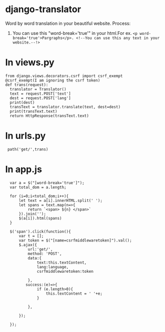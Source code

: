 # django-translator
Word by word translation in your beautiful website.
Process:
  1. You can use this "word-break='true'" in your html.For ex.
  ```<p word-break='true'>Pargraphs</p>. <!--You can use this any text in your website.--!>```
  # In views.py
  ```
  from django.views.decorators.csrf import csrf_exempt 
  @csrf_exempt(I am ignoring the csrf token)
  def trans(request):
    translator = Translator()
    text = request.POST['text']
    dest = request.POST['lang']
    print(dest)
    transText = translator.translate(text, dest=dest)
    print(transText.text)
    return HttpResponse(transText.text)
  ```
# In urls.py
```
 path('get/',trans)
``` 
 
# In app.js
```
  var a = $("[word-break='true']");
  var total_dom = a.length;

  for (i=0;i<total_dom;i++){
      let text = a[i].innerHTML.split(' ');
      let spans = text.map(n=>{
          return `<span> ${n} </span>`
      }).join('');
      $(a[i]).html(spans)
  }

  $('span').click(function(){
      var t = [];
      var token = $("[name=csrfmiddlewaretoken]").val();
      $.ajax({
          url:'get/',
          method: 'POST',
          data:{
              text:this.textContent,
              lang:language,
              csrfmiddlewaretoken:token

          },
         success:(e)=>{
              if (e.length>0){
                  this.textContent = ' '+e;
              }

          },

      });

  });
```
